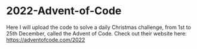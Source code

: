 # 2022-Advent-of-Code
Here I will upload the code to solve a daily Christmas challenge, from 1st to 25th December, called the Advent of Code. Check out their website here:
https://adventofcode.com/2022

